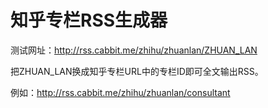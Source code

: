 # 知乎专栏RSS生成器

测试网址：http://rss.cabbit.me/zhihu/zhuanlan/ZHUAN_LAN

把ZHUAN_LAN换成知乎专栏URL中的专栏ID即可全文输出RSS。

例如：http://rss.cabbit.me/zhihu/zhuanlan/consultant
